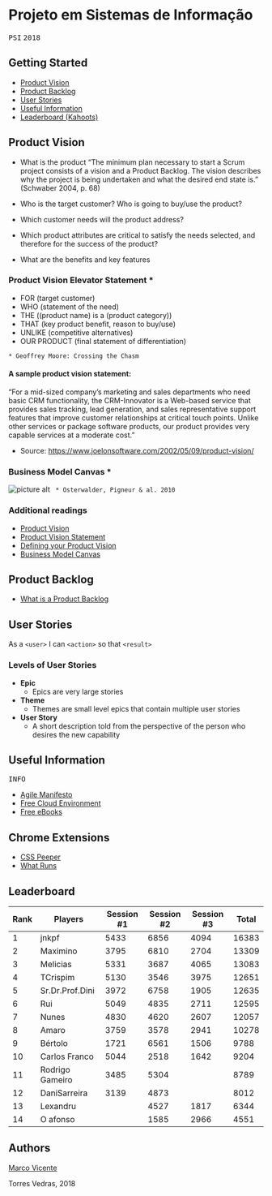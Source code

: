 # Projeto em Sistemas de Informação
<kbd>P</kbd><kbd>S</kbd><kbd>I</kbd>    <kbd>2</kbd><kbd>0</kbd><kbd>1</kbd><kbd>8</kbd>

## Getting Started ##
* [Product Vision](#product_vision)
* [Product Backlog](#product_backlog)
* [User Stories](#user_stories)
* [Useful Information](#useful_information)
* [Leaderboard (Kahoots)](#leaderboard)


<a name="product_vision"></a>
## Product Vision
* What is the product
 “The minimum plan necessary to start a Scrum project consists of a vision and a Product Backlog. The vision describes why the project is being undertaken and what the desired end state is.” (Schwaber 2004, p. 68)

* Who is the target customer? Who is going to buy/use the product? 
* Which customer needs will the product address?  
* Which product attributes are critical to satisfy the needs selected, and therefore for the success of the product?  
* What are the benefits and key features

### Product Vision Elevator Statement *
* FOR (target customer)
* WHO (statement of the need)
* THE ((product name) is a (product category))
* THAT (key product benefit, reason to buy/use)
* UNLIKE (competitive alternatives)
* OUR PRODUCT (final statement of differentiation)
 
`* Geoffrey Moore: Crossing the Chasm`

#### A sample product vision statement:

“For a mid-sized company’s marketing and sales departments who need basic CRM functionality, the CRM-Innovator is a Web-based service that provides sales tracking, lead generation, and sales representative support features that improve customer relationships at critical touch points. Unlike other services or package software products, our product provides very capable services at a moderate cost.”
* Source: https://www.joelonsoftware.com/2002/05/09/product-vision/

### Business Model Canvas *
![picture alt](https://upload.wikimedia.org/wikipedia/commons/thumb/1/10/Business_Model_Canvas.png/1200px-Business_Model_Canvas.png)
` * Osterwalder, Pigneur & al. 2010`

### Additional readings
* [Product Vision](https://www.scrumalliance.org/community/articles/2009/january/the-product-vision)
* [Product Vision Statement](https://platinumedge.com/blog/agile-artifacts-product-vision-statement)
* [Defining your Product Vision](http://www.dummies.com/careers/project-management/four-steps-to-defining-your-product-vision-with-agile-management/)
* [Business Model Canvas](https://strategyzer.com/canvas/business-model-canvas)

<a name="product_backlog"></a>
## Product Backlog
* [What is a Product Backlog](https://www.scrum.org/resources/what-is-a-product-backlog)

<a name="user_stories"></a>
## User Stories
As a `<user>` I can `<action>` so that `<result>`

### Levels of User Stories
* **Epic**
  * Epics are very large stories
* **Theme**
  * Themes are small level epics that contain multiple user stories
* **User Story**
  * A short description told from the perspective of the person who desires the new capability

<a name="useful_information"></a>
## Useful Information ##

<kbd>I</kbd><kbd>N</kbd><kbd>F</kbd><kbd>O</kbd>
- [Agile Manifesto](http://agilemanifesto.org/)
- [Free Cloud Environment](https://wedeploy.com)
- [Free eBooks](https://www.packtpub.com//packt/offers/free-learning/)

## Chrome Extensions ##
- [CSS Peeper](https://chrome.google.com/webstore/detail/css-peeper/mbnbehikldjhnfehhnaidhjhoofhpehk)
- [What Runs](https://chrome.google.com/webstore/detail/whatruns/cmkdbmfndkfgebldhnkbfhlneefdaaip)

<a name="leaderboard"></a>
## Leaderboard

| ﻿Rank | Players         | Session #1 | Session #2 | Session #3 | Total |
|------|-----------------|------------|------------|------------|-------|
| 1    | jnkpf           | 5433       | 6856       | 4094       | 16383 |
| 2    | Maximino        | 3795       | 6810       | 2704       | 13309 |
| 3    | Melicias        | 5331       | 3687       | 4065       | 13083 |
| 4    | TCrispim        | 5130       | 3546       | 3975       | 12651 |
| 5    | Sr.Dr.Prof.Dini | 3972       | 6758       | 1905       | 12635 |
| 6    | Rui             | 5049       | 4835       | 2711       | 12595 |
| 7    | Nunes           | 4830       | 4620       | 2607       | 12057 |
| 8    | Amaro           | 3759       | 3578       | 2941       | 10278 |
| 9    | Bértolo         | 1721       | 6561       | 1506       | 9788  |
| 10   | Carlos Franco   | 5044       | 2518       | 1642       | 9204  |
| 11   | Rodrigo Gameiro | 3485       | 5304       |            | 8789  |
| 12   | DaniSarreira    | 3139       | 4873       |            | 8012  |
| 13   | Lexandru        |            | 4527       | 1817       | 6344  |
| 14   | O afonso        |            | 1585       | 2966       | 4551  |


## Authors 
[Marco Vicente](https://scholar.google.com/citations?user=uKVB2XgAAAAJ&hl=en&oi=sra)

Torres Vedras, 2018
